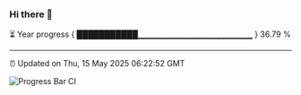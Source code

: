 ### Hi there 👋

⏳ Year progress { ███████████▁▁▁▁▁▁▁▁▁▁▁▁▁▁▁▁▁▁▁ } 36.79 %

---

⏰ Updated on Thu, 15 May 2025 06:22:52 GMT

![Progress Bar CI](https://github.com/liununu/liununu/workflows/Progress%20Bar%20CI/badge.svg)
